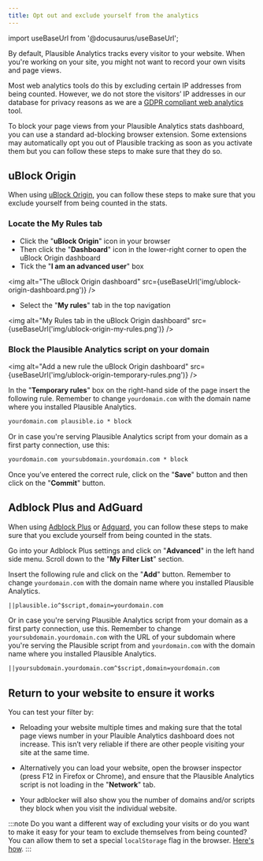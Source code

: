 ```yaml
---
title: Opt out and exclude yourself from the analytics
---
```


import useBaseUrl from '@docusaurus/useBaseUrl';

By default, Plausible Analytics tracks every visitor to your website. When you're working on your site, you might not want to record your own visits and page views.

Most web analytics tools do this by excluding certain IP addresses from being counted. However, we do not store the visitors’ IP addresses in our database for privacy reasons as we are a [GDPR compliant web analytics](https://plausible.io/data-policy) tool.

To block your page views from your Plausible Analytics stats dashboard, you can use a standard ad-blocking browser extension. Some extensions may automatically opt you out of Plausible tracking as soon as you activate them but you can follow these steps to make sure that they do so. 
 
## uBlock Origin

When using [uBlock Origin](https://github.com/gorhill/uBlock/#installation), you can follow these steps to make sure that you exclude yourself from being counted in the stats. 

### Locate the My Rules tab

* Click the "**uBlock Origin**" icon in your browser
* Then click the "**Dashboard**" icon in the lower-right corner to open the uBlock Origin dashboard
* Tick the "**I am an advanced user**" box

<img alt="The uBlock Origin dashboard" src={useBaseUrl('img/ublock-origin-dashboard.png')} />

* Select the "**My rules**" tab in the top navigation

<img alt="My Rules tab in the uBlock Origin dashboard" src={useBaseUrl('img/ublock-origin-my-rules.png')} />

### Block the Plausible Analytics script on your domain

<img alt="Add a new rule the uBlock Origin dashboard" src={useBaseUrl('img/ublock-origin-temporary-rules.png')} />

In the "**Temporary rules**" box on the right-hand side of the page insert the following rule. Remember to change `yourdomain.com` with the domain name where you installed Plausible Analytics.

```html 
yourdomain.com plausible.io * block 
```

Or in case you're serving Plausible Analytics script from your domain as a first party connection, use this:

```html
yourdomain.com yoursubdomain.yourdomain.com * block 
```

Once you’ve entered the correct rule, click on the "**Save**" button and then click on the "**Commit**" button.

## Adblock Plus and AdGuard

When using [Adblock Plus](https://adblockplus.org/) or [Adguard](https://adguard.com), you can follow these steps to make sure that you exclude yourself from being counted in the stats. 

Go into your Adblock Plus settings and click on "**Advanced**" in the left hand side menu. Scroll down to the "**My Filter List**" section.

Insert the following rule and click on the "**Add**" button. Remember to change `yourdomain.com` with the domain name where you installed Plausible Analytics.

```html
||plausible.io^$script,domain=yourdomain.com 
```

Or in case you're serving Plausible Analytics script from your domain as a first party connection, use this. Remember to change `yoursubdomain.yourdomain.com` with the URL of your subdomain where you're serving the Plausible script from and `yourdomain.com` with the domain name where you installed Plausible Analytics.

```html
||yoursubdomain.yourdomain.com^$script,domain=yourdomain.com 
```

## Return to your website to ensure it works

You can test your filter by:

* Reloading your website multiple times and making sure that the total page views number in your Plauible Analytics dashboard does not increase. This isn’t very reliable if there are other people visiting your site at the same time.

* Alternatively you can load your website, open the browser inspector (press F12 in Firefox or Chrome), and ensure that the Plausible Analytics script is not loading in the "**Network**" tab.

* Your adblocker will also show you the number of domains and/or scripts they block when you visit the individual website.

:::note
Do you want a different way of excluding your visits or do you want to make it easy for your team to exclude themselves from being counted? You can allow them to set a special `localStorage` flag in the browser. [Here's how](excluding-localstorage.md).
:::
